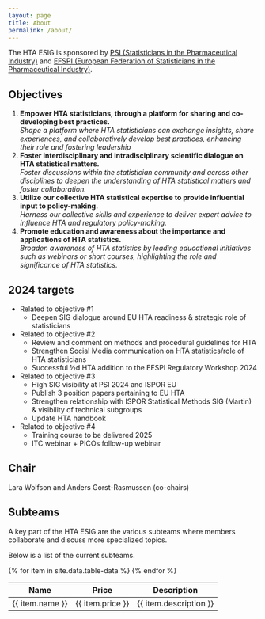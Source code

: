 ```yaml
---
layout: page
title: About
permalink: /about/
---
```


The HTA ESIG is sponsored by [PSI (Statisticians in the Pharmaceutical Industry)](https://www.psiweb.org/) and [EFSPI (European Federation of Statisticians in the Pharmaceutical Industry)](https://www.efspi.org/).

## Objectives

1. **Empower HTA statisticians, through a platform for sharing and co-developing best practices.**<br/>
*Shape a platform where HTA statisticians can exchange insights, share experiences, and collaboratively develop best practices, enhancing their role and fostering leadership*
2. **Foster interdisciplinary and intradisciplinary scientific dialogue on HTA statistical matters.**<br/>
 *Foster discussions within the statistician community and across other disciplines to deepen the understanding of HTA statistical matters and foster collaboration.*
3. **Utilize our collective HTA statistical expertise to provide influential input to policy-making.**<br/>
 *Harness our collective skills and experience to deliver expert advice to influence HTA and regulatory policy-making.*
4. **Promote education and awareness about the importance and applications of HTA statistics.**<br/>
    *Broaden awareness of HTA statistics by leading educational initiatives such as webinars or short courses, highlighting the role and significance of HTA statistics.*

## 2024 targets
- Related to objective #1
  - Deepen SIG dialogue around EU HTA readiness & strategic role of statisticians
- Related to objective #2
  - Review and comment on methods and procedural guidelines for HTA
  - Strengthen Social Media communication on HTA statistics/role of HTA statisticians
  - Successful ½d HTA addition to the EFSPI Regulatory Workshop 2024
- Related to objective #3
  - High SIG visibility at PSI 2024 and ISPOR EU 
  - Publish 3 position papers pertaining to EU HTA 
  - Strengthen relationship with ISPOR Statistical Methods SIG (Martin) & visibility of technical subgroups
  - Update HTA handbook
- Related to objective #4
  - Training course to be delivered 2025
  - ITC webinar + PICOs follow-up webinar

## Chair
Lara Wolfson and Anders Gorst-Rasmussen (co-chairs)

## Subteams

A key part of the HTA ESIG are the various subteams where members collaborate and discuss more specialized topics. 

Below is a list of the current subteams.

<table>
    <thead>
        <tr>
            <th>Name</th>
            <th>Price</th>
            <th>Description</th>
        </tr>
    </thead>
    <tbody>
        {% for item in site.data.table-data %}
        <tr>
            <td>{{ item.name }}</td>
            <td>{{ item.price }}</td>
            <td>{{ item.description }}</td>
        </tr>
        {% endfor %}
    </tbody>
</table>
